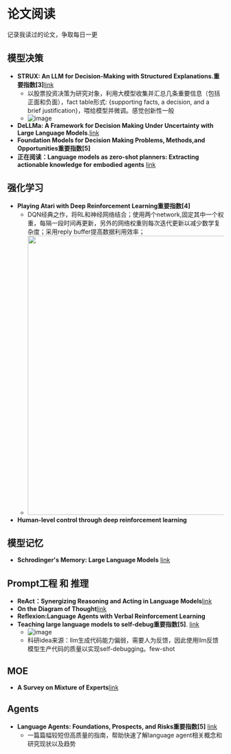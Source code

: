 # 论文阅读
记录我读过的论文，争取每日一更
## 模型决策
- **STRUX: An LLM for Decision-Making with Structured Explanations.重要指数[3]**[link](https://hub.baai.ac.cn/paper/7408fb0b-1137-49c1-bdcf-20623aebff09) 
  - 以股票投资决策为研究对象，利用大模型收集并汇总几条重要信息（包括正面和负面），fact table形式: {supporting facts, a decision, and a brief justification}，喂给模型并微调。感觉创新性一般
  - ![image](https://github.com/user-attachments/assets/b272ed8c-1805-44de-8373-3a898fe68345)
- **DeLLMa: A Framework for Decision Making Under Uncertainty with Large Language Models**.[link](https://hub.baai.ac.cn/paper/b97d989e-a425-4597-abc3-f495d3ccc632#key_ideas)
- **Foundation Models for Decision Making Problems, Methods,and Opportunities重要指数[5]**
- **正在阅读：Language models as zero-shot planners: Extracting actionable knowledge for embodied agents** [link](https://proceedings.mlr.press/v162/huang22a.html)
## 强化学习
- **Playing Atari with Deep Reinforcement Learning重要指数[4]**
  - DQN经典之作，将RL和神经网络结合；使用两个network,固定其中一个权重，每隔一段时间再更新，另外的网络权重则每次迭代更新以减少数学复杂度；采用reply buffer提高数据利用效率；
  -  <img src="https://github.com/user-attachments/assets/0a8aa9da-423b-4d80-b675-d62e9c098468" width = "650">
- **Human-level control through deep reinforcement learning**

## 模型记忆
- **Schrodinger's Memory: Large Language Models** [link](https://arxiv.org/abs/2409.10482)


## Prompt工程 和 推理
- **ReAct：Synergizing Reasoning and Acting in Language Models**[link](https://arxiv.org/abs/2210.03629)
- **On the Diagram of Thought**[link](https://arxiv.org/abs/2409.10038v1)
- **Reflexion:Language Agents with Verbal Reinforcement Learning**
- **Teaching large language models to self-debug重要指数[5]**.  [link](https://arxiv.org/abs/2304.05128)
  - ![image](https://github.com/user-attachments/assets/a45f2d97-fbaa-4de8-b546-2cded1415cf3)
  - 科研idea来源：llm生成代码能力偏弱，需要人为反馈，因此使用llm反馈模型生产代码的质量以实现self-debugging。few-shot
## MOE
- **A Survey on Mixture of Experts**[link](https://arxiv.org/pdf/2407.06204)

## Agents
- **Language Agents: Foundations, Prospects, and Risks重要指数[5]**  [link](https://aclanthology.org/2024.emnlp-tutorials.3/)
  - 一篇篇幅较短但高质量的指南，帮助快速了解language agent相关概念和研究现状以及趋势
